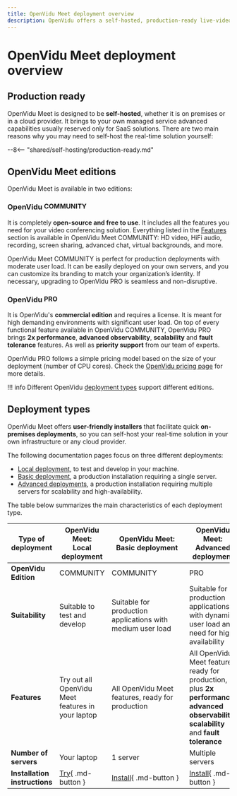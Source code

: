 ```yaml
---
title: OpenVidu Meet deployment overview
description: OpenVidu offers a self-hosted, production-ready live-video platform with advanced capabilities, including performance, scalability, fault tolerance and observability.
---
```


# OpenVidu Meet deployment overview

## Production ready

OpenVidu Meet is designed to be **self-hosted**, whether it is on premises or in a cloud provider. It brings to your own managed service advanced capabilities usually reserved only for SaaS solutions. There are two main reasons why you may need to self-host the real-time solution yourself:

--8<-- "shared/self-hosting/production-ready.md"

## OpenVidu Meet editions

OpenVidu Meet is available in two editions:

### OpenVidu <span class="openvidu-tag openvidu-community-tag" style="font-size: 0.9em; vertical-align: top">COMMUNITY</span>

It is completely **open-source and free to use**. It includes all the features you need for your video conferencing solution. Everything listed in the [Features](../index.md#features) section is available in OpenVidu Meet COMMUNITY: HD video, HiFi audio, recording, screen sharing, advanced chat, virtual backgrounds, and more.

OpenVidu Meet COMMUNITY is perfect for production deployments with moderate user load. It can be easily deployed on your own servers, and you can customize its branding to match your organization’s identity. If necessary, upgrading to OpenVidu PRO is seamless and non-disruptive.

### OpenVidu <span class="openvidu-tag openvidu-pro-tag" style="font-size: 0.9em; vertical-align: top">PRO</span>

It is OpenVidu's **commercial edition** and requires a license. It is meant for high demanding environments with significant user load. On top of every functional feature available in OpenVidu COMMUNITY, OpenVidu PRO brings **2x performance**, **advanced observability**, **scalability** and **fault tolerance** features. As well as **priority support** from our team of experts.

OpenVidu PRO follows a simple pricing model based on the size of your deployment (number of CPU cores). Check the [OpenVidu pricing page](https://openvidu.io/pricing) for more details.

!!! info
    Different OpenVidu [deployment types](#deployment-types) support different editions.

## Deployment types

OpenVidu Meet offers **user-friendly installers** that facilitate quick **on-premises deployments**, so you can self-host your real-time solution in your own infrastructure or any cloud provider.

The following documentation pages focus on three different deployments:

- [Local deployment](./local.md), to test and develop in your machine.
- [Basic deployment](./basic.md), a production installation requiring a single server.
- [Advanced deployments](./advanced.md), a production installation requiring multiple servers for scalability and high-availability.

The table below summarizes the main characteristics of each deployment type.

| Type of deployment        | <strong><span class="no-break">OpenVidu Meet:</span><br>Local deployment</strong> | <div style="width:10em"><strong>OpenVidu Meet:<br><span class="no-break">Basic deployment</span></strong></div> | <strong>OpenVidu Meet:<br><span class="no-break">Advanced deployment</span></strong> |
| ------------------------- | ------------------------------------ | -------------------- | ---------------- |
| **OpenVidu Edition**          | <span class="openvidu-tag openvidu-community-tag">COMMUNITY</span> | <span class="openvidu-tag openvidu-community-tag">COMMUNITY</span> | <span class="openvidu-tag openvidu-pro-tag">PRO</span> |
| **Suitability**               | Suitable to test and develop | Suitable for production applications with medium user load | Suitable for production applications with dynamic user load and need for high availability |
| **Features**               | Try out all OpenVidu Meet features in your laptop | All OpenVidu Meet features, ready for production | All OpenVidu Meet features ready for production, plus **2x performance**, **advanced observability**, **scalability** and **fault tolerance** |
| **Number of servers**         | Your laptop | 1 server | Multiple servers |
| **Installation instructions** | [Try](./local.md){ .md-button } | [Install](./basic.md){ .md-button } | [Install](./advanced.md){ .md-button } |
